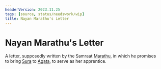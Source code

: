 ```yaml
---
headerVersion: 2023.11.25
tags: [source, status/needswork/wip]
title: Nayan Marathu's Letter
---
```

# Nayan Marathu's Letter




A letter, supposedly written by the Samraat [Marathu](<../../../people/historical-figures/dunmari-rulers/marathu.md>), in which he promises to bring [Sura](<../../../people/dunmari/sura.md>) to [Agata](<../../../people/fey/agata.md>), to serve as her apprentice. 